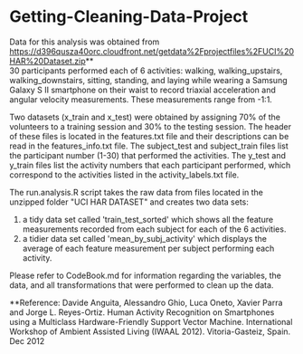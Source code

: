 # Getting-Cleaning-Data-Project

Data for this analysis was obtained from https://d396qusza40orc.cloudfront.net/getdata%2Fprojectfiles%2FUCI%20HAR%20Dataset.zip**  
30 participants performed each of 6 activities: walking, walking_upstairs, walking_downstairs, sitting, standing, and laying while wearing a Samsung Galaxy S II smartphone on their waist to record triaxial acceleration and angular velocity measurements.  These measurements range from -1:1. 

Two datasets (x_train and x_test) were obtained by assigning 70% of the volunteers to a training session and 30% to the testing session. The header of these files is located in the features.txt file and their descriptions can be read in the features_info.txt file.  The subject_test and subject_train files list the participant number (1-30) that performed the activities. The y_test and y_train files list the activity numbers that each participant performed, which correspond to the activities listed in the activity_labels.txt file.

The run.analysis.R script takes the raw data from files located in the unzipped folder "UCI HAR DATASET" and creates two data sets:
1.  a tidy data set called 'train_test_sorted' which shows all the feature measurements recorded from each subject for each of the 6 activities.
2.  a tidier data set called 'mean_by_subj_activity' which displays the average of each feature measurement per subject performing each activity.

Please refer to CodeBook.md for information regarding the variables, the data, and all transformations that were performed to clean up the data.




**Reference: Davide Anguita, Alessandro Ghio, Luca Oneto, Xavier Parra and Jorge L. Reyes-Ortiz. Human Activity Recognition on Smartphones using a Multiclass Hardware-Friendly Support Vector Machine. International Workshop of Ambient Assisted Living (IWAAL 2012). Vitoria-Gasteiz, Spain. Dec 2012

